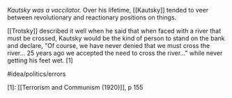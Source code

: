 *Kautsky was a vaccilator.* Over his lifetime, [[Kautsky]] tended to veer between revolutionary and reactionary positions on things. 

[[Trotsky]] described it well when he said that when faced with a river that must be crossed, Kautsky would be the kind of person to stand on the bank and declare, "Of course, we have never denied that we must cross the river... 25 years ago we accepted the need to cross the river..." while never getting his feet wet. [1]

#idea/politics/errors 

[1]: [[Terrorism and Communism (1920)]], p 155